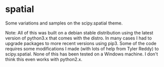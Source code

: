 # spatial

Some variations and samples on the scipy.spatial theme.  

Note: All of this was built on a debian stable distribution using the
latest version of python3.x that comes with the distro.  In many cases
I had to upgrade packages to more recent versions using pip3.  Some of
the code requires some modifications I made (with lots of help from
Tyler Reddy) to scipy.spatial.  None of this has been tested on a
Windows machine.  I don't think this even works with python2.x.

